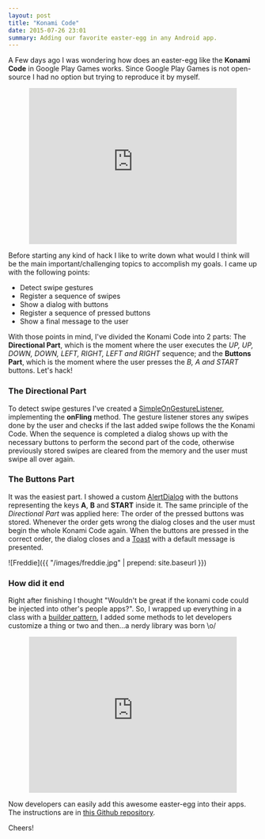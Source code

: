 ```yaml
---
layout: post
title: "Konami Code"
date: 2015-07-26 23:01
summary: Adding our favorite easter-egg in any Android app.
---
```


A Few days ago I was wondering how does an easter-egg like the **Konami Code** in Google Play Games works. Since Google Play Games is not open-source I had no option but trying to reproduce it by myself.

<center><iframe width="420" height="315" src="https://www.youtube.com/embed/59xCH_1CAPc" frameborder="0" allowfullscreen></iframe></center>

Before starting any kind of hack I like to write down what would I think will be the main important/challenging topics to accomplish my goals. I came up with the following points:

- Detect swipe gestures
- Register a sequence of swipes
- Show a dialog with buttons
- Register a sequence of pressed buttons
- Show a final message to the user

With those points in mind, I've divided the Konami Code into 2 parts: The **Directional Part**, which is the moment where the user executes the *UP, UP, DOWN, DOWN, LEFT, RIGHT, LEFT and RIGHT* sequence; and the **Buttons Part**, which is the moment where the user presses the *B, A and START* buttons. Let's hack!

### The Directional Part
To detect swipe gestures I've created a [SimpleOnGestureListener](http://developer.android.com/reference/android/view/GestureDetector.SimpleOnGestureListener.html), implementing the **onFling** method. The gesture listener stores any swipes done by the user and checks if the last added swipe follows the the Konami Code. When the sequence is completed a dialog shows up with the necessary buttons to perform the second part of the code, otherwise previously stored swipes are cleared from the memory and the user must swipe all over again.

### The Buttons Part
It was the easiest part. I showed a custom [AlertDialog](http://developer.android.com/reference/android/app/AlertDialog.html) with the buttons representing the keys **A**, **B** and **START** inside it. The same principle of the *Directional Part* was applied here: The order of the pressed buttons was stored. Whenever the order gets wrong the dialog closes and the user must begin the whole Konami Code again. When the buttons are pressed in the correct order, the dialog closes and a [Toast](http://developer.android.com/reference/android/widget/Toast.html) with a default message is presented.

![Freddie]({{ "/images/freddie.jpg" | prepend: site.baseurl }})

### How did it end
Right after finishing I thought "Wouldn't be great if the konami code could be injected into other's people apps?". So, I wrapped up everything in a class with a [builder pattern](https://en.wikipedia.org/wiki/Builder_pattern), I added some methods to let developers customize a thing or two and then...a nerdy library was born \o/

<center><iframe width="420" height="315" src="https://www.youtube.com/embed/vIRdoI-V-Pk" frameborder="0" allowfullscreen></iframe></center>

Now developers can easily add this awesome easter-egg into their apps. The instructions are in [this Github repository](https://github.com/thiagokimo/KonamiCode).

Cheers!
